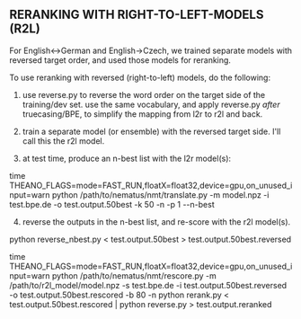 RERANKING WITH RIGHT-TO-LEFT-MODELS (R2L)
-----------------------------------------

For English<->German and English->Czech, we trained separate models with reversed target order, and used those models for reranking.

To use reranking with reversed (right-to-left) models, do the following:

1. use reverse.py to reverse the word order on the target side of the training/dev set.
use the same vocabulary, and apply reverse.py *after* truecasing/BPE, to simplify the mapping from l2r to r2l and back.

2. train a separate model (or ensemble) with the reversed target side. I'll call this the r2l model.

3. at test time, produce an n-best list with the l2r model(s):

  time THEANO_FLAGS=mode=FAST_RUN,floatX=float32,device=gpu,on_unused_input=warn python /path/to/nematus/nmt/translate.py -m model.npz -i test.bpe.de -o test.output.50best -k 50 -n -p 1 --n-best

4. reverse the outputs in the n-best list, and re-score with the r2l model(s).

  python reverse_nbest.py < test.output.50best > test.output.50best.reversed

  time THEANO_FLAGS=mode=FAST_RUN,floatX=float32,device=gpu,on_unused_input=warn python /path/to/nematus/nmt/rescore.py -m /path/to/r2l_model/model.npz -s test.bpe.de -i test.output.50best.reversed -o test.output.50best.rescored -b 80 -n
  python rerank.py < test.output.50best.rescored | python reverse.py > test.output.reranked
